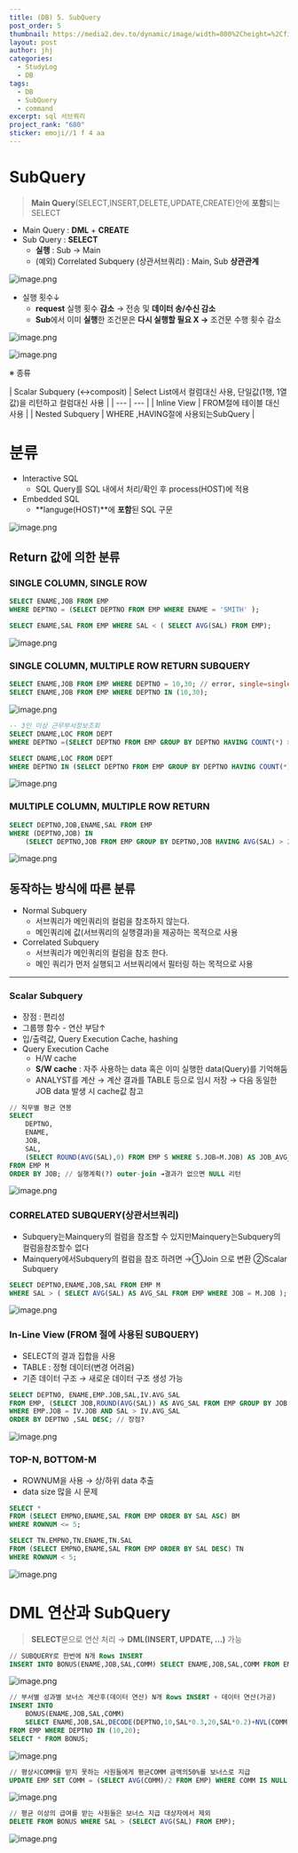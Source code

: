 ```yaml
---
title: (DB) 5. SubQuery
post_order: 5
thumbnail: https://media2.dev.to/dynamic/image/width=800%2Cheight=%2Cfit=scale-down%2Cgravity=auto%2Cformat=auto/https%3A%2F%2Fdev-to-uploads.s3.amazonaws.com%2Fuploads%2Farticles%2F1h6o1hvxbabjwszz45gu.png
layout: post
author: jhj
categories:
  - StudyLog
  - DB
tags:
  - DB
  - SubQuery
  - command
excerpt: sql 서브쿼리
project_rank: "680"
sticker: emoji//1 f 4 aa
---
```


# SubQuery

> **Main Query**(SELECT,INSERT,DELETE,UPDATE,CREATE)안에 **포함**되는 SELECT
> 
- Main Query : **DML** + **CREATE**
- Sub Query : **SELECT**
    - **실행** : Sub → Main
    - (예외) Correlated Subquery (상관서브쿼리) : Main, Sub **상관관계**

![image.png](/assets/images/study_log/DB/2025-09-18-SubQuery/image.png)

- 실행 횟수↓
    - **request** 실행 횟수 **감소** → 전송 및 **데이터 송/수신 감소**
    - **Sub**에서 이미 **실행**한 조건문은 **다시 실행할 필요 X →** 조건문 수행 횟수 감소

![image.png](assets/images/study_log/DB/2025-09-18-SubQuery/image%201.png)

![image.png](assets/images/study_log/DB/2025-09-18-SubQuery/image%202.png)

※ 종류

| Scalar Subquery
(↔composit) | Select List에서 컬럼대신 사용, 단일값(1행, 1열 값)을 리턴하고 컬럼대신 사용 |
| --- | --- |
| Inline View | FROM절에 테이블 대신 사용 |
| Nested Subquery | WHERE ,HAVING절에 사용되는SubQuery |

# 분류

- Interactive SQL
    - SQL Query를 SQL 내에서 처리/확인 후 process(HOST)에 적용
- Embedded SQL
    - **languge(HOST)**에 **포함**된 SQL 구문

![image.png](/assets/images/study_log/DB/2025-09-18-SubQuery/image%203.png)

## Return 값에 의한 분류

### SINGLE COLUMN, SINGLE ROW

```sql
SELECT ENAME,JOB FROM EMP
WHERE DEPTNO = (SELECT DEPTNO FROM EMP WHERE ENAME = 'SMITH' );

SELECT ENAME,SAL FROM EMP WHERE SAL < ( SELECT AVG(SAL) FROM EMP);
```

![image.png](/assets/images/study_log/DB/2025-09-18-SubQuery/f5d95e89-4f7e-4bc4-be18-c322c4f5eeb7.png)

### SINGLE COLUMN, MULTIPLE ROW RETURN SUBQUERY

```sql
SELECT ENAME,JOB FROM EMP WHERE DEPTNO = 10,30; // error, single=single
SELECT ENAME,JOB FROM EMP WHERE DEPTNO IN (10,30); 
```

![image.png](/assets/images/study_log/DB/2025-09-18-SubQuery/image%204.png)

```sql
-- 3인 이상 근무부서정보조회
SELECT DNAME,LOC FROM DEPT 
WHERE DEPTNO =(SELECT DEPTNO FROM EMP GROUP BY DEPTNO HAVING COUNT(*) > 3 ); // error

SELECT DNAME,LOC FROM DEPT  
WHERE DEPTNO IN (SELECT DEPTNO FROM EMP GROUP BY DEPTNO HAVING COUNT(*) > 3); 
```

![image.png](/assets/images/study_log/DB/2025-09-18-SubQuery/image%205.png)

### MULTIPLE COLUMN, MULTIPLE ROW RETURN

```sql
SELECT DEPTNO,JOB,ENAME,SAL FROM EMP
WHERE (DEPTNO,JOB) IN 
	(SELECT DEPTNO,JOB FROM EMP GROUP BY DEPTNO,JOB HAVING AVG(SAL) > 2000);
```

![image.png](/assets/images/study_log/DB/2025-09-18-SubQuery/image%206.png)

## 동작하는 방식에 따른 분류

- Normal Subquery
    - 서브쿼리가 메인쿼리의 컬럼을 참조하지 않는다.
    - 메인쿼리에 값(서브쿼리의 실행결과)을 제공하는 목적으로 사용
- Correlated Subquery
    - 서브쿼리가 메인쿼리의 컬럼을 참조 한다.
    - 메인 쿼리가 먼저 실행되고 서브쿼리에서 필터링 하는 목적으로 사용

---

### Scalar Subquery

- 장점 : 편리성
- 그룹행 함수 - 연산 부담↑
- 입/출력값, Query Execution Cache, hashing
- Query Execution Cache
    - H/W cache
    - **S/W cache** : 자주 사용하는 data 혹은 이미 실행한 data(Query)를 기억해둠
    - ANALYST를 계산 
    → 계산 결과를 TABLE 등으로 임시 저장 
    → 다음 동일한 JOB data 발생 시 cache값 참고

```sql
// 직무별 평균 연봉
SELECT 
	DEPTNO,
	ENAME,
	JOB,
	SAL,
	(SELECT ROUND(AVG(SAL),0) FROM EMP S WHERE S.JOB=M.JOB) AS JOB_AVG_SAL
FROM EMP M
ORDER BY JOB; // 실행계획(?) outer-join ➔결과가 없으면 NULL 리턴
```

![image.png](/assets/images/study_log/DB/2025-09-18-SubQuery/image%207.png)

### CORRELATED SUBQUERY(상관서브쿼리)

- Subquery는Mainquery의 컬럼을 참조할 수 있지만Mainquery는Subquery의 컬럼을참조할수 없다
- Mainquery에서Subquery의 컬럼을 참조 하려면 →①Join 으로 변환 ②Scalar Subquery

```sql
SELECT DEPTNO,ENAME,JOB,SAL FROM EMP M
WHERE SAL > ( SELECT AVG(SAL) AS AVG_SAL FROM EMP WHERE JOB = M.JOB );
```

![image.png](/assets/images/study_log/DB/2025-09-18-SubQuery/image%208.png)

### In-Line View (FROM 절에 사용된 SUBQUERY)

- SELECT의 결과 집합을 사용
- TABLE : 정형 데이터(변경 어려움)
- 기존 데이터 구조 → 새로운 데이터 구조 생성 가능

```sql
SELECT DEPTNO, ENAME,EMP.JOB,SAL,IV.AVG_SAL
FROM EMP, (SELECT JOB,ROUND(AVG(SAL)) AS AVG_SAL FROM EMP GROUP BY JOB ) IV
WHERE EMP.JOB = IV.JOB AND SAL > IV.AVG_SAL
ORDER BY DEPTNO ,SAL DESC; // 장점?
```

![image.png](/assets/images/study_log/DB/2025-09-18-SubQuery/image%209.png)

### TOP-N, BOTTOM-M

- ROWNUM을 사용 → 상/하위 data 추출
- data size 많을 시 문제

```sql
SELECT * 
FROM (SELECT EMPNO,ENAME,SAL FROM EMP ORDER BY SAL ASC) BM
WHERE ROWNUM <= 5;

SELECT TN.EMPNO,TN.ENAME,TN.SAL
FROM (SELECT EMPNO,ENAME,SAL FROM EMP ORDER BY SAL DESC) TN
WHERE ROWNUM < 5;
```

![image.png](/assets/images/study_log/DB/2025-09-18-SubQuery/b06de2ac-b14b-4a9e-9d48-494e2b9c5873.png)

# DML 연산과 SubQuery

> **SELECT**문으로 연산 처리 → **DML(INSERT, UPDATE, …)** 가능
> 

```sql
// SUBQUERY로 한번에 N개 Rows INSERT
INSERT INTO BONUS(ENAME,JOB,SAL,COMM) SELECT ENAME,JOB,SAL,COMM FROM EMP;
```

![image.png](/assets/images/study_log/DB/2025-09-18-SubQuery/image%2010.png)

```sql
// 부서별 성과별 보너스 계산후(데이터 연산) N개 Rows INSERT + 데이터 연산(가공)
INSERT INTO 
    BONUS(ENAME,JOB,SAL,COMM)
    SELECT ENAME,JOB,SAL,DECODE(DEPTNO,10,SAL*0.3,20,SAL*0.2)+NVL(COMM,0)
FROM EMP WHERE DEPTNO IN (10,20);
SELECT * FROM BONUS;
```

![image.png](/assets/images/study_log/DB/2025-09-18-SubQuery/image%2011.png)

```sql
// 평상시COMM을 받지 못하는 사원들에게 평균COMM 금액의50%를 보너스로 지급
UPDATE EMP SET COMM = (SELECT AVG(COMM)/2 FROM EMP) WHERE COMM IS NULL OR COMM = 0;
```

![image.png](/assets/images/study_log/DB/2025-09-18-SubQuery/image%2012.png)

```sql
// 평균 이상의 급여를 받는 사원들은 보너스 지급 대상자에서 제외
DELETE FROM BONUS WHERE SAL > (SELECT AVG(SAL) FROM EMP);
```

![image.png](/assets/images/study_log/DB/2025-09-18-SubQuery/image%2013.png)